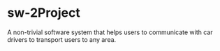 # sw-2Project
A non-trivial software system that helps users to communicate with car drivers to transport users to any area.

